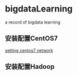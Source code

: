 # bigdataLearning
a record of bigdata learning

## 安装配置CentOS7
[setting centos7 network](https://github.com/apkkids/bigdataLearning/blob/master/NetworkSetting.md)

## 安装配置Hadoop

